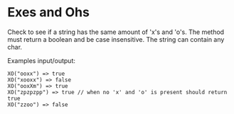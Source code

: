# Exes and Ohs

Check to see if a string has the same amount of 'x's and 'o's. The method must return a boolean and be case insensitive.
The string can contain any char.

Examples input/output:

```
XO("ooxx") => true
XO("xooxx") => false
XO("ooxXm") => true
XO("zpzpzpp") => true // when no 'x' and 'o' is present should return true
XO("zzoo") => false
```
